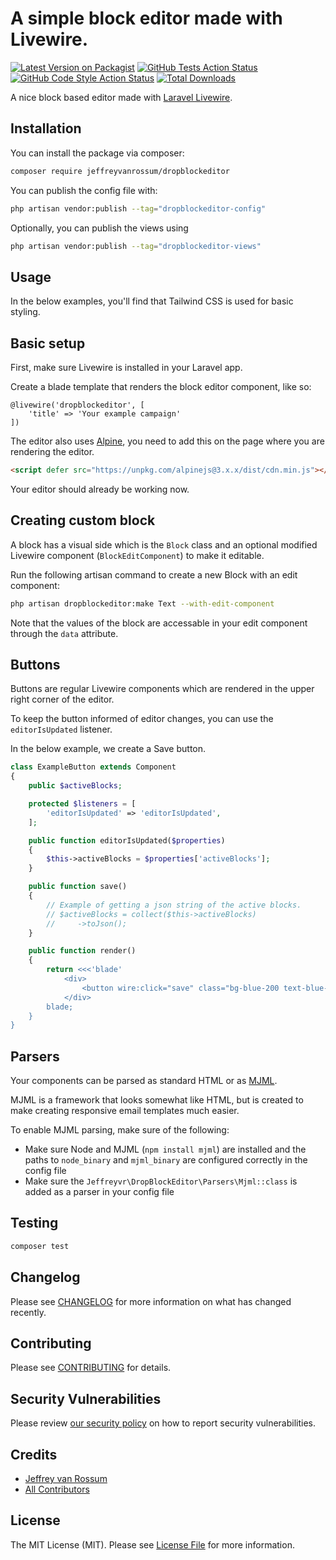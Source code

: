 # A simple block editor made with Livewire.

[![Latest Version on Packagist](https://img.shields.io/packagist/v/jeffreyvanrossum/dropblockeditor.svg?style=flat-square)](https://packagist.org/packages/jeffreyvanrossum/dropblockeditor)
[![GitHub Tests Action Status](https://img.shields.io/github/workflow/status/jeffreyvanrossum/dropblockeditor/run-tests?label=tests)](https://github.com/jeffreyvanrossum/dropblockeditor/actions?query=workflow%3Arun-tests+branch%3Amain)
[![GitHub Code Style Action Status](https://img.shields.io/github/workflow/status/jeffreyvanrossum/dropblockeditor/Fix%20PHP%20code%20style%20issues?label=code%20style)](https://github.com/jeffreyvanrossum/dropblockeditor/actions?query=workflow%3A"Fix+PHP+code+style+issues"+branch%3Amain)
[![Total Downloads](https://img.shields.io/packagist/dt/jeffreyvanrossum/dropblockeditor.svg?style=flat-square)](https://packagist.org/packages/jeffreyvanrossum/dropblockeditor)

A nice block based editor made with [Laravel Livewire](http://laravel-livewire.com).

## Installation

You can install the package via composer:

```bash
composer require jeffreyvanrossum/dropblockeditor
```

You can publish the config file with:

```bash
php artisan vendor:publish --tag="dropblockeditor-config"
```

Optionally, you can publish the views using

```bash
php artisan vendor:publish --tag="dropblockeditor-views"
```

## Usage

In the below examples, you'll find that Tailwind CSS is used for basic styling.

## Basic setup

First, make sure Livewire is installed in your Laravel app.

Create a blade template that renders the block editor component, like so:

```blade
@livewire('dropblockeditor', [
    'title' => 'Your example campaign'
])
```

The editor also uses [Alpine](http://alpinejs.dev), you need to add this on the page where you are rendering the editor.

```html
<script defer src="https://unpkg.com/alpinejs@3.x.x/dist/cdn.min.js"></script>
```

Your editor should already be working now.

## Creating custom block

A block has a visual side which is the `Block` class and an optional modified Livewire component (`BlockEditComponent`) to make it editable.

Run the following artisan command to create a new Block with an edit component:

```bash
php artisan dropblockeditor:make Text --with-edit-component
```

Note that the values of the block are accessable in your edit component through the `data` attribute.

##  Buttons

Buttons are regular Livewire components which are rendered in the upper right corner of the editor.

To keep the button informed of editor changes, you can use the `editorIsUpdated` listener.

In the below example, we create a Save button.

```php
class ExampleButton extends Component
{
    public $activeBlocks;

    protected $listeners = [
        'editorIsUpdated' => 'editorIsUpdated',
    ];

    public function editorIsUpdated($properties)
    {
        $this->activeBlocks = $properties['activeBlocks'];
    }

    public function save()
    {
        // Example of getting a json string of the active blocks.
        // $activeBlocks = collect($this->activeBlocks)
        //     ->toJson();
    }

    public function render()
    {
        return <<<'blade'
            <div>
                <button wire:click="save" class="bg-blue-200 text-blue-900 rounded px-3 py-1 text-sm">Save</button>
            </div>
        blade;
    }
}
```

## Parsers

Your components can be parsed as standard HTML or as [MJML](https://mjml.io).

MJML is a framework that looks somewhat like HTML, but is created to make creating responsive email templates much easier.

To enable MJML parsing, make sure of the following:

- Make sure Node and MJML (`npm install mjml`) are installed and the paths to `node_binary` and `mjml_binary` are configured correctly in the config file
- Make sure the `Jeffreyvr\DropBlockEditor\Parsers\Mjml::class` is added as a parser in your config file

## Testing

```bash
composer test
```

## Changelog

Please see [CHANGELOG](CHANGELOG.md) for more information on what has changed recently.

## Contributing

Please see [CONTRIBUTING](CONTRIBUTING.md) for details.

## Security Vulnerabilities

Please review [our security policy](../../security/policy) on how to report security vulnerabilities.

## Credits

- [Jeffrey van Rossum](https://github.com/jeffreyvr)
- [All Contributors](../../contributors)

## License

The MIT License (MIT). Please see [License File](LICENSE.md) for more information.
